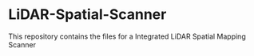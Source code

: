 # LiDAR-Spatial-Scanner
This repository contains the files for a Integrated LiDAR Spatial Mapping Scanner
